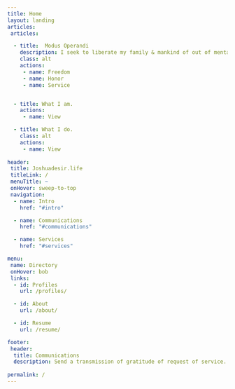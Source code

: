 ```yaml
---
title: Home
layout: landing
articles:
 articles:

  - title:  Modus Operandi
    description: I seek to liberate my family & mankind of out of mental tyranny with intelligent service. 
    class: alt
    actions: 
     - name: Freedom
     - name: Honor
     - name: Service


  - title: What I am.
    actions: 
     - name: View

  - title: What I do.
    class: alt
    actions: 
     - name: View
     
header:
 title: Joshuadesir.life 
 titleLink: / 
 menuTitle: ~
 onHover: sweep-to-top
 navigation: 
  - name: Intro 
    href: "#intro"

  - name: Communications
    href: "#communications"

  - name: Services
    href: "#services"

menu:
 name: Directory
 onHover: bob
 links:
  - id: Profiles
    url: /profiles/

  - id: About
    url: /about/

  - id: Resume
    url: /resume/

footer: 
 header: 
  title: Communications 
  description: Send a transmission of gratitude of request of service. 👌🏿
    
permalink: /
---
```



